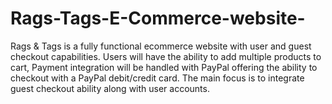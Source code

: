 # Rags-Tags-E-Commerce-website-
Rags &amp; Tags is a fully functional ecommerce website with user and guest checkout capabilities. Users will have the ability to add multiple products to cart, Payment integration will be handled with PayPal offering the ability to checkout with a PayPal debit/credit card. The main focus is to integrate guest checkout ability along with user accounts.
